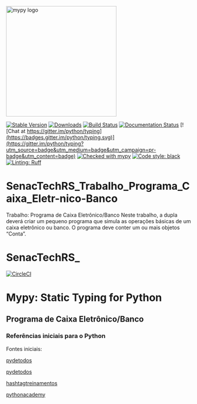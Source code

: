 <img src="docs/source/mypy_light.svg" alt="mypy logo" width="300px"/>

[![Stable Version](https://img.shields.io/pypi/v/mypy?color=blue)](https://pypi.org/project/mypy/)
[![Downloads](https://img.shields.io/pypi/dm/mypy)](https://pypistats.org/packages/mypy)
[![Build Status](https://github.com/python/mypy/actions/workflows/test.yml/badge.svg)](https://github.com/python/mypy/actions)
[![Documentation Status](https://readthedocs.org/projects/mypy/badge/?version=latest)](https://mypy.readthedocs.io/en/latest/?badge=latest)
[![Chat at https://gitter.im/python/typing](https://badges.gitter.im/python/typing.svg)](https://gitter.im/python/typing?utm_source=badge&utm_medium=badge&utm_campaign=pr-badge&utm_content=badge)
[![Checked with mypy](https://www.mypy-lang.org/static/mypy_badge.svg)](https://mypy-lang.org/)
[![Code style: black](https://img.shields.io/badge/code%20style-black-000000.svg)](https://github.com/psf/black)
[![Linting: Ruff](https://img.shields.io/endpoint?url=https://raw.githubusercontent.com/charliermarsh/ruff/main/assets/badge/v2.json)](https://github.com/astral-sh/ruff)

# SenacTechRS_Trabalho_Programa_Caixa_Eletr-nico-Banco
Trabalho: Programa de Caixa  Eletrônico/Banco  Neste trabalho, a dupla deverá criar um pequeno programa que simula as operações básicas de um caixa eletrônico ou banco. O programa deve conter um ou mais objetos “Conta”.

# SenacTechRS_
[![CircleCI](https://circleci.com/gh/testdouble/cypress-rails/tree/master.svg?style=svg)](https://circleci.com/gh/testdouble/cypress-rails/tree/master)



Mypy: Static Typing for Python
=======================================



## Programa de Caixa  Eletrônico/Banco

### Referências iniciais para o Python 
Fontes iniciais:


[pydetodos](https://pydetodos.com/manipular-arquivos-json-com-python/#:~:text=Como%20ler%20um%20arquivo%20JSON,lo%20em%20um%20objeto%20Python)

[pydetodos](https://pydetodos.com/manipular-arquivos-json-com-python/#:~:text=Como%20ler%20um%20arquivo%20JSON,lo%20em%20um%20objeto%20Python)

[hashtagtreinamentos](https://www.hashtagtreinamentos.com/classes-no-python?gad_source=1&gclid=CjwKCAiAuYuvBhApEiwAzq_YiQPG2Syfinz8ThXb7Q2hg4ET1kFJ2YzJYGw6G4Nf7ClstyJqWPjSSxoCJ2UQAvD_BwE)

[pythonacademy](https://www.treinaweb.com.br/blog/orientacao-a-objetos-em-pythonn)





